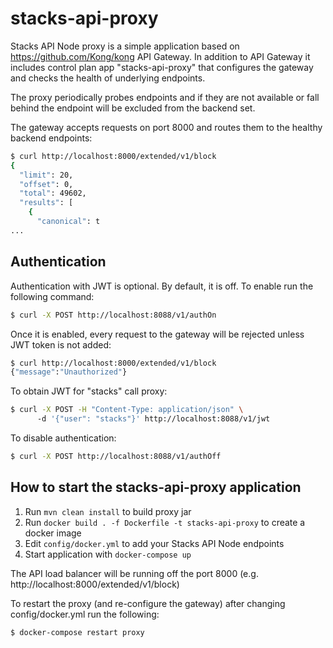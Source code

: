 # stacks-api-proxy

Stacks API Node proxy is a simple application based on https://github.com/Kong/kong API Gateway.
In addition to API Gateway it includes control plan app "stacks-api-proxy" that configures 
the gateway and checks the health of underlying endpoints. 

The proxy periodically probes endpoints and if they are not available or fall behind the endpoint
will be excluded from the backend set.

The gateway accepts requests on port 8000 and routes them to the healthy backend endpoints:
```bash
$ curl http://localhost:8000/extended/v1/block
{
  "limit": 20,
  "offset": 0,
  "total": 49602,
  "results": [
    {
      "canonical": t
...      
```

Authentication
---
Authentication with JWT is optional. By default, it is off. To enable run the following command:
```bash
$ curl -X POST http://localhost:8088/v1/authOn 
```

Once it is enabled, every request to the gateway will be rejected unless JWT token is not added:
```bash
$ curl http://localhost:8000/extended/v1/block                                                            
{"message":"Unauthorized"}           
```

To obtain JWT for "stacks" call proxy:
```bash
$ curl -X POST -H "Content-Type: application/json" \ 
      -d '{"user": "stacks"}' http://localhost:8088/v1/jwt
```

To disable authentication:
```bash
$ curl -X POST http://localhost:8088/v1/authOff 
```


How to start the stacks-api-proxy application
---

1. Run `mvn clean install` to build proxy jar
2. Run `docker build . -f Dockerfile -t stacks-api-proxy` to create a docker image
3. Edit `config/docker.yml` to add your Stacks API Node endpoints
4. Start application with `docker-compose up`

The API load balancer will be running off the port 8000 (e.g. http://localhost:8000/extended/v1/block)

To restart the proxy (and re-configure the gateway) after changing config/docker.yml run the following:
```bash
$ docker-compose restart proxy
```